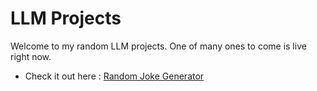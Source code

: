 # LLM Projects
Welcome to my random LLM projects. One of many ones to come is live right now.

- Check it out here : [Random Joke Generator](https://github.com/MAdhavbhatia222/llm_projects/tree/main/Joke_Generator)
